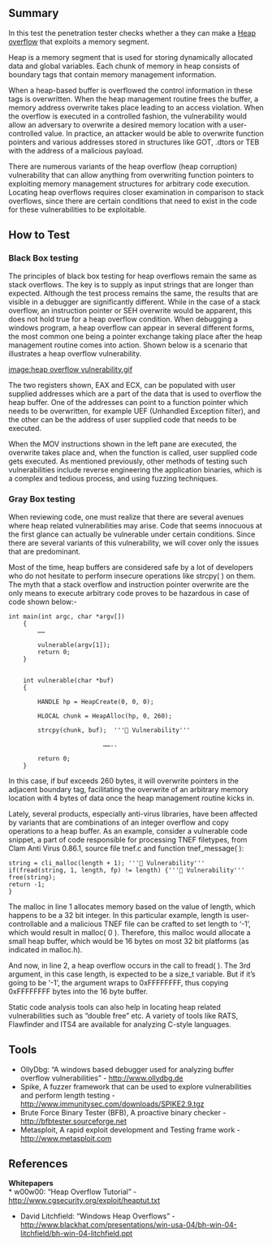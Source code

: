 Summary
-------

In this test the penetration tester checks whether a they can make a [Heap overflow](Heap_overflow "wikilink") that exploits a memory segment.

Heap is a memory segment that is used for storing dynamically allocated data and global variables. Each chunk of memory in heap consists of boundary tags that contain memory management information.

When a heap-based buffer is overflowed the control information in these tags is overwritten. When the heap management routine frees the buffer, a memory address overwrite takes place leading to an access violation. When the overflow is executed in a controlled fashion, the vulnerability would allow an adversary to overwrite a desired memory location with a user-controlled value. In practice, an attacker would be able to overwrite function pointers and various addresses stored in structures like GOT, .dtors or TEB with the address of a malicious payload.

There are numerous variants of the heap overflow (heap corruption) vulnerability that can allow anything from overwriting function pointers to exploiting memory management structures for arbitrary code execution. Locating heap overflows requires closer examination in comparison to stack overflows, since there are certain conditions that need to exist in the code for these vulnerabilities to be exploitable.

How to Test
-----------

### Black Box testing

The principles of black box testing for heap overflows remain the same as stack overflows. The key is to supply as input strings that are longer than expected. Although the test process remains the same, the results that are visible in a debugger are significantly different. While in the case of a stack overflow, an instruction pointer or SEH overwrite would be apparent, this does not hold true for a heap overflow condition. When debugging a windows program, a heap overflow can appear in several different forms, the most common one being a pointer exchange taking place after the heap management routine comes into action. Shown below is a scenario that illustrates a heap overflow vulnerability.

[image:heap overflow vulnerability.gif](image:heap_overflow_vulnerability.gif "wikilink")

The two registers shown, EAX and ECX, can be populated with user supplied addresses which are a part of the data that is used to overflow the heap buffer. One of the addresses can point to a function pointer which needs to be overwritten, for example UEF (Unhandled Exception filter), and the other can be the address of user supplied code that needs to be executed.

When the MOV instructions shown in the left pane are executed, the overwrite takes place and, when the function is called, user supplied code gets executed. As mentioned previously, other methods of testing such vulnerabilities include reverse engineering the application binaries, which is a complex and tedious process, and using fuzzing techniques.

### Gray Box testing

When reviewing code, one must realize that there are several avenues where heap related vulnerabilities may arise. Code that seems innocuous at the first glance can actually be vulnerable under certain conditions. Since there are several variants of this vulnerability, we will cover only the issues that are predominant.

Most of the time, heap buffers are considered safe by a lot of developers who do not hesitate to perform insecure operations like strcpy( ) on them. The myth that a stack overflow and instruction pointer overwrite are the only means to execute arbitrary code proves to be hazardous in case of code shown below:-

    int main(int argc, char *argv[])
        {
            ……

            vulnerable(argv[1]);                                         
            return 0;
        }


        int vulnerable(char *buf)
        {
            
            HANDLE hp = HeapCreate(0, 0, 0);        
            
            HLOCAL chunk = HeapAlloc(hp, 0, 260);

            strcpy(chunk, buf);  ''' Vulnerability''' 
                             
                              …….. 

            return 0;
        }

In this case, if buf exceeds 260 bytes, it will overwrite pointers in the adjacent boundary tag, facilitating the overwrite of an arbitrary memory location with 4 bytes of data once the heap management routine kicks in.

Lately, several products, especially anti-virus libraries, have been affected by variants that are combinations of an integer overflow and copy operations to a heap buffer. As an example, consider a vulnerable code snippet, a part of code responsible for processing TNEF filetypes, from Clam Anti Virus 0.86.1, source file tnef.c and function tnef\_message( ):

    string = cli_malloc(length + 1); ''' Vulnerability'''
    if(fread(string, 1, length, fp) != length) {''' Vulnerability'''
    free(string);
    return -1;
    }

The malloc in line 1 allocates memory based on the value of length, which happens to be a 32 bit integer. In this particular example, length is user-controllable and a malicious TNEF file can be crafted to set length to ‘-1’, which would result in malloc( 0 ). Therefore, this malloc would allocate a small heap buffer, which would be 16 bytes on most 32 bit platforms (as indicated in malloc.h).

And now, in line 2, a heap overflow occurs in the call to fread( ). The 3rd argument, in this case length, is expected to be a size\_t variable. But if it’s going to be ‘-1’, the argument wraps to 0xFFFFFFFF, thus copying 0xFFFFFFFF bytes into the 16 byte buffer.

Static code analysis tools can also help in locating heap related vulnerabilities such as “double free” etc. A variety of tools like RATS, Flawfinder and ITS4 are available for analyzing C-style languages.

Tools
-----

-   OllyDbg: “A windows based debugger used for analyzing buffer overflow vulnerabilities” - <http://www.ollydbg.de>
-   Spike, A fuzzer framework that can be used to explore vulnerabilities and perform length testing - <http://www.immunitysec.com/downloads/SPIKE2.9.tgz>
-   Brute Force Binary Tester (BFB), A proactive binary checker - <http://bfbtester.sourceforge.net>
-   Metasploit, A rapid exploit development and Testing frame work - <http://www.metasploit.com>

References
----------

**Whitepapers**\
\* w00w00: “Heap Overflow Tutorial” - <http://www.cgsecurity.org/exploit/heaptut.txt>

-   David Litchfield: “Windows Heap Overflows” - <http://www.blackhat.com/presentations/win-usa-04/bh-win-04-litchfield/bh-win-04-litchfield.ppt>


